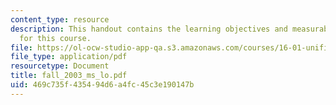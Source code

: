 ```yaml
---
content_type: resource
description: This handout contains the learning objectives and measurable outcomes
  for this course.
file: https://ol-ocw-studio-app-qa.s3.amazonaws.com/courses/16-01-unified-engineering-i-ii-iii-iv-fall-2005-spring-2006/469c735f435494d6a4fc45c3e190147b_fall_2003_ms_lo.pdf
file_type: application/pdf
resourcetype: Document
title: fall_2003_ms_lo.pdf
uid: 469c735f-4354-94d6-a4fc-45c3e190147b
---
```

